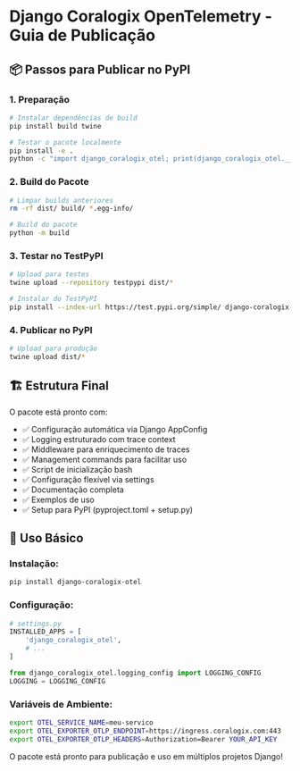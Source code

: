 # Django Coralogix OpenTelemetry - Guia de Publicação

## 📦 Passos para Publicar no PyPI

### 1. Preparação
```bash
# Instalar dependências de build
pip install build twine

# Testar o pacote localmente
pip install -e .
python -c "import django_coralogix_otel; print(django_coralogix_otel.__version__)"
```

### 2. Build do Pacote
```bash
# Limpar builds anteriores
rm -rf dist/ build/ *.egg-info/

# Build do pacote
python -m build
```

### 3. Testar no TestPyPI
```bash
# Upload para testes
twine upload --repository testpypi dist/*

# Instalar do TestPyPI
pip install --index-url https://test.pypi.org/simple/ django-coralogix-otel
```

### 4. Publicar no PyPI
```bash
# Upload para produção
twine upload dist/*
```

## 🏗️ Estrutura Final

O pacote está pronto com:
- ✅ Configuração automática via Django AppConfig
- ✅ Logging estruturado com trace context
- ✅ Middleware para enriquecimento de traces
- ✅ Management commands para facilitar uso
- ✅ Script de inicialização bash
- ✅ Configuração flexível via settings
- ✅ Documentação completa
- ✅ Exemplos de uso
- ✅ Setup para PyPI (pyproject.toml + setup.py)

## 🚀 Uso Básico

### Instalação:
```bash
pip install django-coralogix-otel
```

### Configuração:
```python
# settings.py
INSTALLED_APPS = [
    'django_coralogix_otel',
    # ...
]

from django_coralogix_otel.logging_config import LOGGING_CONFIG
LOGGING = LOGGING_CONFIG
```

### Variáveis de Ambiente:
```bash
export OTEL_SERVICE_NAME=meu-servico
export OTEL_EXPORTER_OTLP_ENDPOINT=https://ingress.coralogix.com:443
export OTEL_EXPORTER_OTLP_HEADERS=Authorization=Bearer YOUR_API_KEY
```

O pacote está pronto para publicação e uso em múltiplos projetos Django!